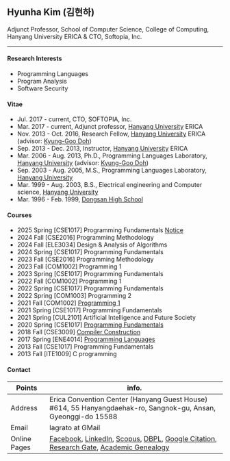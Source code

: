 ## Hyunha Kim (김현하)

Adjunct Professor, School of Computer Science, College of Computing, Hanyang University ERICA &
CTO, Softopia, Inc.

------------------

#### Research Interests

- Programming Languages
- Program Analysis
- Software Security

#### Vitae

- Jul. 2017 - current, CTO, SOFTOPIA, Inc.
- Mar. 2017 - current, Adjunct professor, [Hanyang University](http://www.hanyang.ac.kr) ERICA
- Nov. 2013 - Oct. 2016, Research Fellow, [Hanyang University](http://www.hanyang.ac.kr) ERICA (advisor: [Kyung-Goo Doh](http://doggzone.github.io/home))
- Sep. 2013 - Dec. 2013, Instructor, [Hanyang University](http://www.hanyang.ac.kr) ERICA
- Mar. 2006 - Aug. 2013, Ph.D., Programming Languages Laboratory, [Hanyang University](http://www.hanyang.ac.kr) (advisor: [Kyung-Goo Doh](http://doggzone.github.io/home))
- Sep. 2003 - Aug. 2005, M.S., Programming Languages Laboratory, [Hanyang University](http://www.hanyang.ac.kr)
- Mar. 1999 - Aug. 2003, B.S., Electrical engineering and Computer science, [Hanyang University](http://www.hanyang.ac.kr)
- Mar. 1996 - Feb. 1999, [Dongsan High School](http://dsgo.kr)

#### Courses

- 2025 Spring [CSE1017] Programming Fundamentals [Notice](https://github.com/Hyunha/hyunha.github.com/blob/master/cse1017notice.md)
- 2024 Fall [CSE2016] Programming Methodology
- 2024 Fall [ELE3034] Design & Analysis of Algorithms
- 2024 Spring [CSE1017] Programming Fundamentals
- 2023 Fall [CSE2016] Programming Methodology
- 2023 Fall [COM1002] Programming 1
- 2023 Spring [CSE1017] Programming Fundamentals
- 2022 Fall [COM1002] Programming 1
- 2022 Spring [CSE1017] Programming Fundamentals
- 2022 Spring [COM1003] Programming 2
- 2021 Fall [COM1002] [Programming 1](https://github.com/Hyunha/2021com1002)
- 2021 Spring [CSE1017] Programming Fundamentals
- 2021 Spring [CUL2101] Artificial Intelligence and Future Society
- 2020 Spring [CSE1017] [Programming Fundamentals](https://github.com/Hyunha/2020cse1017)
- 2018 Fall [CSE3009] [Compiler Construction](https://github.com/Hyunha/compiler2018)
- 2017 Spring [ENE4014] [Programming Languages](https://hyunha.bitbucket.io/ene4014/2017)
- 2013 Fall [CSE1017] Programming Fundamentals
- 2013 Fall [ITE1009] C programming

#### Contact

| Points | info. |
| ------------------- | ------------------ |
| Address             | Erica Convention Center (Hanyang Guest House) #614, 55 Hanyangdaehak-ro, Sangnok-gu, Ansan, Gyeonggi-do 15588 |
| Email               | lagrato at GMail   |
| Online Pages        | [Facebook](https://www.facebook.com/lagrato), [LinkedIn](https://www.linkedin.com/in/hyunha-kim-68844569/), [Scopus](http://www.scopus.com/authid/detail.url?authorId=15755697000), [DBPL](http://www.informatik.uni-trier.de/~ley/pers/hd/k/Kim:Hyunha.html), [Google Citation](http://scholar.google.com/citations?user=LDPpVfsAAAAJ&hl=en), [Research Gate](https://www.researchgate.net/profile/Hyunha_Kim), [Academic Genealogy](https://www.genealogy.math.ndsu.nodak.edu/id.php?id=174756) |
